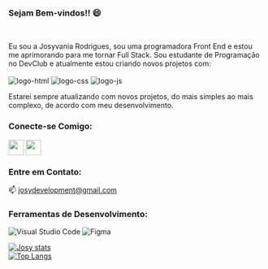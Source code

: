 ### Sejam Bem-vindos!! 😄
<br>

Eu sou a Josyvania Rodrigues, sou uma programadora Front End e estou me aprimorando para me tornar Full Stack. Sou estudante de Programação no DevClub e atualmente estou criando novos projetos com:
<br>
<br>
<img src="https://img.shields.io/badge/HTML5-E34F26?style=for-the-badge&logo=html5&logoColor=white" alt="logo-html" />
<img src="https://img.shields.io/badge/CSS3-1572B6?style=for-the-badge&logo=css3&logoColor=white" alt="logo-css" />
<img src="https://img.shields.io/badge/JavaScript-323330?style=for-the-badge&logo=javascript&logoColor=F7DF1E" alt="logo-js" />

Estarei sempre atualizando com novos projetos, do mais simples ao mais complexo, de acordo com meu desenvolvimento.

### Conecte-se Comigo:
<a href="https://www.linkedin.com/in/josyvania-rodrigues-dos-santos-1a0036230/"><img align="center" src="https://camo.githubusercontent.com/28bbd2596707954793abeff9eb24d343c1c78b7bf184b90294b4b190c6097a65/68747470733a2f2f63646e2e6a7364656c6976722e6e65742f6e706d2f73696d706c652d69636f6e7340332e302e312f69636f6e732f6c696e6b6564696e2e737667" alt="" height="30" width="30" data-canonical-src="https://cdn.jsdelivr.net/npm/simple-icons@3.0.1/icons/linkedin.svg" style="max-width: 100%;"><a/>
<a href="https://www.instagram.com/josy.rodrigues7/"><img align="center" src="https://camo.githubusercontent.com/aecaf87326884e8b0466bb799265a13fee7586246ebda3e066cb7fad82a1fd23/68747470733a2f2f63646e2e6a7364656c6976722e6e65742f6e706d2f73696d706c652d69636f6e7340332e302e312f69636f6e732f696e7374616772616d2e737667" alt="" height="30" width="30" data-canonical-src="https://cdn.jsdelivr.net/npm/simple-icons@3.0.1/icons/instagram.svg" style="max-width: 100%;"><a/>
  
  ### Entre em Contato:
  :mailbox: josydevelopment@gmail.com 
  ### Ferramentas de Desenvolvimento:
 <img src="https://camo.githubusercontent.com/194ae9b0be9bfd4caedab16de320d3987f4c144112461590a206262d21eb769b/68747470733a2f2f696d672e736869656c64732e696f2f62616467652f2d56697375616c25323053747564696f253230436f64652d3333333333333f7374796c653d666c6174266c6f676f3d76697375616c2d73747564696f2d636f6465266c6f676f436f6c6f723d303037414343" alt="Visual Studio Code" data-canonical-src="https://img.shields.io/badge/-Visual%20Studio%20Code-333333?style=flat&amp;logo=visual-studio-code&amp;logoColor=007ACC" style="max-width: 100%;"><a/>
 <img src="https://camo.githubusercontent.com/2f6623108744cbf8cb040279f861bf45e3c6b8245e81a2d805810e1ba5dcb80b/68747470733a2f2f696d672e736869656c64732e696f2f62616467652f2d4669676d612d3333333333333f7374796c653d666c6174266c6f676f3d6669676d61266c6f676f436f6c6f723d303037414343" alt="Figma" data-canonical-src="https://img.shields.io/badge/-Figma-333333?style=flat&amp;logo=figma&amp;logoColor=007ACC" style="max-width: 100%;"><a/>
  
  [![Josy stats](https://github-readme-stats.vercel.app/api?username=JosyRodrigues&theme=radical&show_icons=true)](https://github.com/anuraghazra/github-readme-stats) 
  <br>
[![Top Langs](https://github-readme-stats.vercel.app/api/top-langs/?username=JosyRodrigues&theme=radical&show_icons=truel)](https://github.com/anuraghazra/github-readme-stats)
